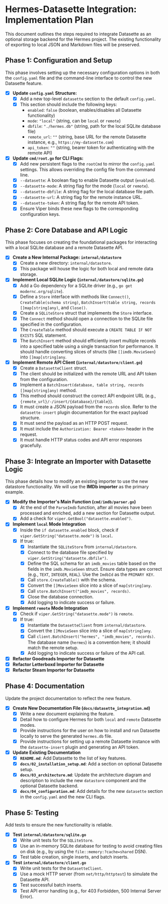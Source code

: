 # Hermes-Datasette Integration: Implementation Plan

This document outlines the steps required to integrate Datasette as an optional storage backend for the Hermes project. The existing functionality of exporting to local JSON and Markdown files will be preserved.

## Phase 1: Configuration and Setup

This phase involves setting up the necessary configuration options in both the `config.yaml` file and the command-line interface to control the new Datasette feature.

- [x] **Update `config.yaml` Structure:**
  - [x] Add a new top-level `datasette` section to the default `config.yaml`.
  - [x] This section should include the following keys:
    - `enabled`: `false` (boolean, enables/disables all Datasette functionality)
    - `mode`: `"local"` (string, can be `local` or `remote`)
    - `dbfile`: `"./hermes.db"` (string, path for the local SQLite database file)
    - `remote_url`: `""` (string, base URL for the remote Datasette instance, e.g., `https://my-datasette.com`)
    - `api_token`: `""` (string, bearer token for authenticating with the remote API)
- [x] **Update `cmd/root.go` for CLI Flags:**
  - [x] Add new persistent flags to the `rootCmd` to mirror the `config.yaml` settings. This allows overriding the config file from the command line.
  - [x] `--datasette`: A boolean flag to enable Datasette output (`enabled`).
  - [x] `--datasette-mode`: A string flag for the mode (`local` or `remote`).
  - [x] `--datasette-dbfile`: A string flag for the local database file path.
  - [x] `--datasette-url`: A string flag for the remote instance URL.
  - [x] `--datasette-token`: A string flag for the remote API token.
  - [x] Ensure Viper binds these new flags to the corresponding configuration keys.

## Phase 2: Core Database and API Logic

This phase focuses on creating the foundational packages for interacting with a local SQLite database and a remote Datasette API.

- [x] **Create a New Internal Package: `internal/datastore`**
  - [x] Create a new directory: `internal/datastore`.
  - [x] This package will house the logic for both local and remote data storage.
- [x] **Implement Local SQLite Logic (`internal/datastore/sqlite.go`)**
  - [x] Add a Go dependency for a SQLite driver (e.g., `go get  modernc.org/sqlite`).
  - [x] Define a `Store` interface with methods like `Connect()`, `CreateTable(schema string)`, `BatchInsert(table string, records []map[string]any)`, and `Close()`.
  - [x] Create a `SQLiteStore` struct that implements the `Store` interface.
  - [x] The `Connect` method should open a connection to the SQLite file specified in the configuration.
  - [x] The `CreateTable` method should execute a `CREATE TABLE IF NOT EXISTS` SQL statement.
  - [x] The `BatchInsert` method should efficiently insert multiple records into a specified table using a single transaction for performance. It should handle converting slices of structs (like `[]imdb.MovieSeen`) into `[]map[string]any`.
- [x] **Implement Remote API Client (`internal/datastore/client.go`)**
  - [x] Create a `DatasetteClient` struct.
  - [x] The client should be initialized with the remote URL and API token from the configuration.
  - [x] Implement a `BatchInsert(database, table string, records []map[string]any)` method.
  - [x] This method should construct the correct API endpoint URL (e.g., `{remote_url}/-/insert/{database}/{table}`).
  - [x] It must create a JSON payload from the `records` slice. Refer to the `datasette-insert` plugin documentation for the exact payload structure.
  - [x] It must send the payload as an HTTP POST request.
  - [x] It must include the `Authorization: Bearer <token>` header in the request.
  - [x] It must handle HTTP status codes and API error responses gracefully.

## Phase 3: Integrate an Importer with Datasette Logic

This phase details how to modify an existing importer to use the new datastore functionality. We will use the **IMDb importer** as the primary example.

- [x] **Modify the Importer's Main Function (`cmd/imdb/parser.go`)**
  - [x] At the end of the `ParseImdb` function, after all movies have been processed and enriched, add a new section for Datasette output.
  - [x] Add a check for `viper.GetBool("datasette.enabled")`.
- [x] **Implement `local` Mode Integration**
  - [x] Inside the `if datasette.enabled` block, check if `viper.GetString("datasette.mode")` is `local`.
  - [x] If true:
    - [x] Instantiate the `SQLiteStore` from `internal/datastore`.
    - [x] Connect to the database file specified by `viper.GetString("datasette.dbfile")`.
    - [x] Define the SQL schema for an `imdb_movies` table based on the fields in the `imdb.MovieSeen` struct. Ensure data types are correct (e.g., `TEXT`, `INTEGER`, `REAL`). Use the `ImdbId` as the `PRIMARY KEY`.
    - [x] Call `store.CreateTable()` with the schema.
    - [x] Convert the `[]MovieSeen` slice into a slice of `map[string]any`.
    - [x] Call `store.BatchInsert("imdb_movies", records)`.
    - [x] Close the database connection.
    - [x] Add logging to indicate success or failure.
- [x] **Implement `remote` Mode Integration**
  - [x] Check if `viper.GetString("datasette.mode")` is `remote`.
  - [x] If true:
    - [x] Instantiate the `DatasetteClient` from `internal/datastore`.
    - [x] Convert the `[]MovieSeen` slice into a slice of `map[string]any`.
    - [x] Call `client.BatchInsert("hermes", "imdb_movies", records)`. The database name (`hermes`) is a convention here; it should match the remote setup.
    - [x] Add logging to indicate success or failure of the API call.
- [x] **Refactor Goodreads Importer for Datasette**
- [x] **Refactor Letterboxd Importer for Datasette**
- [x] **Refactor Steam Importer for Datasette**

## Phase 4: Documentation

Update the project documentation to reflect the new feature.

- [x] **Create New Documentation File (`docs/datasette_integration.md`)**
  - [x] Write a new document explaining the feature.
  - [x] Detail how to configure Hermes for both `local` and `remote` Datasette modes.
  - [x] Provide instructions for the user on how to install and run Datasette locally to serve the generated `hermes.db` file.
  - [x] Provide instructions for setting up a remote Datasette instance with the `datasette-insert` plugin and generating an API token.
- [x] **Update Existing Documentation**
  - [x] **`README.md`**: Add Datasette to the list of key features.
  - [x] **`docs/02_installation_setup.md`**: Add a section on optional Datasette setup.
  - [x] **`docs/03_architecture.md`**: Update the architecture diagram and description to include the new `datastore` component and the optional Datasette backend.
  - [x] **`docs/04_configuration.md`**: Add details for the new `datasette` section in the `config.yaml` and the new CLI flags.

## Phase 5: Testing

Add tests to ensure the new functionality is reliable.

- [x] **Test `internal/datastore/sqlite.go`**
  - [x] Write unit tests for the `SQLiteStore`.
  - [x] Use an in-memory SQLite database for testing to avoid creating files on disk (e.g., by using the `file::memory:?cache=shared` DSN).
  - [x] Test table creation, single inserts, and batch inserts.
- [x] **Test `internal/datastore/client.go`**
  - [x] Write unit tests for the `DatasetteClient`.
  - [x] Use a mock HTTP server (from `net/http/httptest`) to simulate the Datasette API.
  - [x] Test successful batch inserts.
  - [x] Test API error handling (e.g., for 403 Forbidden, 500 Internal Server Error).
